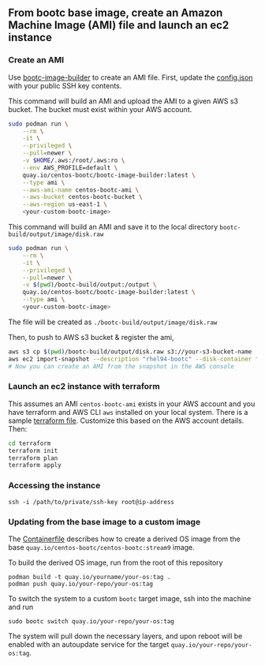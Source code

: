 ## From bootc base image, create an Amazon Machine Image (AMI)  file and launch an ec2 instance

### Create an AMI

Use [bootc-image-builder](https://github.com/osbuild/bootc-image-builder) to create an AMI file.
First, update the [config.json](./bootc-build/qcow2/config.json) with your public SSH key contents.

This command will build an AMI and upload the AMI to a given AWS s3 bucket. The bucket must exist within
your AWS account.

```bash
sudo podman run \
    --rm \
    -it \
    --privileged \
    --pull=newer \
    -v $HOME/.aws:/root/.aws:ro \
    --env AWS_PROFILE=default \
    quay.io/centos-bootc/bootc-image-builder:latest \
    --type ami \
    --aws-ami-name centos-bootc-ami \
    --aws-bucket centos-bootc-bucket \
    --aws-region us-east-1 \
    <your-custom-bootc-image>
```

This command will build an AMI and save it to the local directory `bootc-build/output/image/disk.raw`

```bash
sudo podman run \
    --rm \
    -it \
    --privileged \
    --pull=newer \
    -v $(pwd)/bootc-build/output:/output \
    quay.io/centos-bootc/bootc-image-builder:latest \
    --type ami \
    <your-custom-bootc-image>
```

The file will be created as `./bootc-build/output/image/disk.raw`

Then, to push to AWS s3 bucket & register the ami,

```bash
aws s3 cp $(pwd)/bootc-build/output/disk.raw s3://your-s3-bucket-name
aws ec2 import-snapshot --description "rhel94-bootc" --disk-container file://ami-container.json
# Now you can create an AMI from the snapshot in the AWS console
```

### Launch an ec2 instance with terraform

This assumes an AMI `centos-bootc-ami` exists in your AWS account and
you have terraform and AWS CLI `aws` installed on your local system.
There is a sample [terraform file](./terraform/main.tf). Customize this
based on the AWS account details. Then:

```bash
cd terraform
terraform init
terraform plan
terraform apply
```

### Accessing the instance

```
ssh -i /path/to/private/ssh-key root@ip-address
```

### Updating from the base image to a custom image

The [Containerfile](./Containerfile) describes how to create a derived OS image from the base
`quay.io/centos-bootc/centos-bootc:stream9` image.

To build the derived OS image, run from the root of this repository

```
podman build -t quay.io/yourname/your-os:tag .
podman push quay.io/your-repo/your-os:tag
```

To switch the system to a custom `bootc` target image, ssh into the machine and run

```
sudo bootc switch quay.io/your-repo/your-os:tag
```

The system will pull down the necessary layers, and upon reboot will be enabled with an autoupdate service
for the target `quay.io/your-repo/your-os:tag`.
